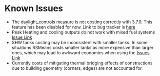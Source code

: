 # Known Issues
* The daylight_controls measure is not costing correctly with 3.7.0. This feature has been disabled for now. Link to bug tracker is [here]()
* Peak Heating and cooling outputs do not work with mixed fuel systems [Issue Link](https://github.com/canmet-energy/btap_tasks/issues/410)
* SHW tanks costing may be inconsistent with smaller tanks. In some situations RSMeans costs smaller tanks as more 
expensive than larger ones, which may lead to awkward economics when using the  [Issues Link](https://github.com/canmet-energy/btap_tasks/issues/417)
* Currently costs of mitigating thermal bridging effects of constructions due to building geometry (corners, edges) are not accounted for. 
